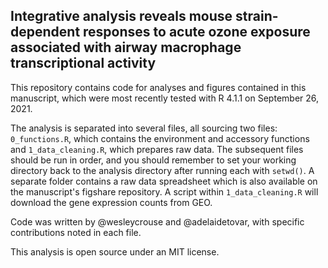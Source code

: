 ## Integrative analysis reveals mouse strain-dependent responses to acute ozone exposure associated with airway macrophage transcriptional activity

This repository contains code for analyses and figures contained in this manuscript, which were most recently tested with R 4.1.1 on September 26, 2021.

The analysis is separated into several files, all sourcing two files: `0_functions.R`, which contains the environment and accessory functions and `1_data_cleaning.R`, which prepares raw data. The subsequent files should be run in order, and you should remember to set your working directory back to the analysis directory after running each with `setwd()`. A separate folder contains a raw data spreadsheet which is also available on the manuscript's figshare repository. A script within `1_data_cleaning.R` will download the gene expression counts from GEO.

Code was written by @wesleycrouse and @adelaidetovar, with specific contributions noted in each file.

This analysis is open source under an MIT license.
